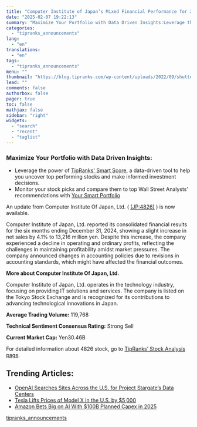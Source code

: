 ```yaml
---
title: "Computer Institute of Japan’s Mixed Financial Performance for 2024"
date: "2025-02-07 19:22:13"
summary: "Maximize Your Portfolio with Data Driven Insights:Leverage the power of TipRanks' Smart Score, a data-driven tool to help you uncover top performing stocks and make informed investment decisions. Monitor your stock picks and compare them to top Wall Street Analysts' recommendations with Your Smart PortfolioAn update from Computer Institute Of..."
categories:
  - "tipranks_announcements"
lang:
  - "en"
translations:
  - "en"
tags:
  - "tipranks_announcements"
menu: ""
thumbnail: "https://blog.tipranks.com/wp-content/uploads/2022/09/shutterstock_1975936445-750x406.jpg"
lead: ""
comments: false
authorbox: false
pager: true
toc: false
mathjax: false
sidebar: "right"
widgets:
  - "search"
  - "recent"
  - "taglist"
---
```


### Maximize Your Portfolio with Data Driven Insights:

* Leverage the power of [TipRanks' Smart Score](https://www.tipranks.com/screener/top-smart-score-stocks), a data-driven tool to help you uncover top performing stocks and make informed investment decisions.
* Monitor your stock picks and compare them to top Wall Street Analysts' recommendations with  [Your Smart Portfolio](https://www.tipranks.com/smart-portfolio/holdings)

An update from Computer Institute Of Japan, Ltd. ( [(JP:4826)](https://www.tipranks.com/stocks/jp:4826) ) is now available.

Computer Institute of Japan, Ltd. reported its consolidated financial results for the six months ending December 31, 2024, showing a slight increase in net sales by 4.1% to 13,216 million yen. Despite this increase, the company experienced a decline in operating and ordinary profits, reflecting the challenges in maintaining profitability amidst market pressures. The company announced changes in accounting policies due to revisions in accounting standards, which might have affected the financial outcomes.

**More about Computer Institute Of Japan, Ltd.**

Computer Institute of Japan, Ltd. operates in the technology industry, focusing on providing IT solutions and services. The company is listed on the Tokyo Stock Exchange and is recognized for its contributions to advancing technological innovations in Japan.

**Average Trading Volume:** 119,768

**Technical Sentiment Consensus Rating:** Strong Sell

**Current Market Cap:** Yen30.46B

For detailed information about 4826 stock, go to [TipRanks’ Stock Analysis page](https://www.tipranks.com/stocks/jp:4826/stock-analysis).

Trending Articles:
------------------

* [OpenAI Searches Sites Across the U.S. for Project Stargate’s Data Centers](https://www.tipranks.com/news/openai-searches-sites-across-the-u-s-for-project-stargates-data-centers)
* [Tesla Lifts Prices of Model X in the U.S. by $5,000](https://www.tipranks.com/news/tesla-lifts-prices-of-model-x-in-the-u-s-by-5000)
* [Amazon Bets Big on AI With $100B Planned Capex in 2025](https://www.tipranks.com/news/amazon-bets-big-on-ai-with-100b-planned-capex-in-2025)

[tipranks_announcements](https://www.tipranks.com/news/company-announcements/computer-institute-of-japans-mixed-financial-performance-for-2024)

